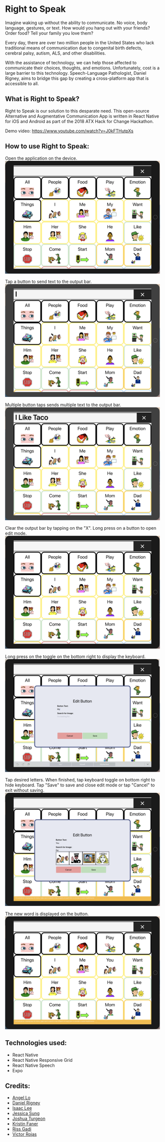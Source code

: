 # Right to Speak

Imagine waking up without the ability to communicate. No voice, body language, gestures, or text. How would you hang out with your friends? Order food? Tell your family you love them?

Every day, there are over two million people in the United States who lack traditional means of communication due to congenital birth defects, cerebral palsy, autism, ALS, and other disabilities. 

With the assistance of technology, we can help those affected to communicate their choices, thoughts, and emotions. Unfortunately, cost is a large barrier to this technology. Speech-Language Pathologist, Daniel Rigney, aims to bridge this gap by creating a cross-platform app that is accessible to all.

## What is Right to Speak?

Right to Speak is our solution to this desparate need. This open-source Alternative and Augmentative Communication App is written in React Native for iOS and Android as part of the 2018 ATX Hack for Change Hackathon. 

Demo video: https://www.youtube.com/watch?v=J0kFTHutpXs

## How to use Right to Speak:

Open the application on the device.
![Starting image](assets/README/readme01.png)

Tap a button to send text to the output bar.
![Single word](assets/README/readme02.png)

Multiple button taps sends multiple text to the output bar.
![Multiple words](assets/README/readme03.png)

Clear the output bar by tapping on the "X". Long press on a button to open edit mode.
![Clear output](assets/README/readme01.png)

Long press on the toggle on the bottom right to display the keyboard.
![Toggle keyboard](assets/README/readme04.png)

Tap desired letters. When finished, tap keyboard toggle on bottom right to hide keyboard.
Tap "Save" to save and close edit mode or tap "Cancel" to exit without saving.
![Enter new word](assets/README/readme05.png)

The new word is displayed on the button.
![Word changed](assets/README/readme06.png)

## Technologies used:

* React Native
* React Native Responsive Grid
* React Native Speech
* Expo

## Credits:

* [Angel Lo](https://github.com/thenameisangel)
* [Daniel Rigney](https://github.com/danielyrigney)
* [Isaac Lee](https://github.com/ijlee2)
* [Jessica Sung](https://github.com/JessicaSung)
* [Joshua Turgeon](https://github.com/jturgeon88)
* [Kristin Faner](https://github.com/seeksort)
* [Riss Gadi](https://github.com/pandafu)
* [Victor Rojas](https://github.com/Victorrent)
